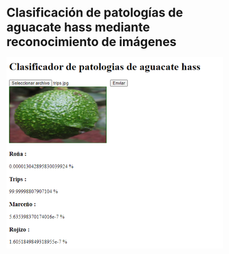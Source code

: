 # Clasificación de patologías de aguacate hass mediante reconocimiento de imágenes

![Foto Prototipo](https://github.com/snrnieto/clasificador-aguacate/blob/master/Prototipo%20funcional.PNG)
